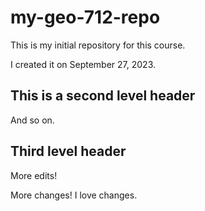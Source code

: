 # my-geo-712-repo
This is my initial repository for this course.

I created it on September 27, 2023.

## This is a second level header

And so on. 

## Third level header

More edits!

More changes! I love changes.
